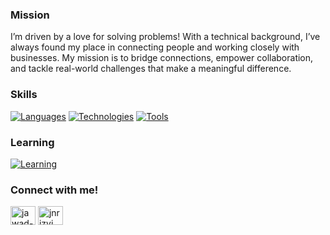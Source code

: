 <!--
**jnrizvi/jnrizvi** is a ✨ _special_ ✨ repository because its `README.md` (this file) appears on your GitHub profile.

TODO:
Add ![Header](<insert header image>)
-->

<!--
    Your own Terminal GIF can be created here -> https://www.terminalgif.com
    Also consider a lego stopmotion gif

<div>
    <img src="./assets/about_jawad.gif" alt="About Me Terminal GIF"/>
</div>

-->

### Mission
I’m driven by a love for solving problems! With a technical background, I’ve always found my place in connecting people and working closely with businesses. My mission is to bridge connections, empower collaboration, and tackle real-world challenges that make a meaningful difference.

### Skills
[![Languages](https://skillicons.dev/icons?i=python,c,js,ts,html,css,regex)](https://skillicons.dev)
[![Technologies](https://skillicons.dev/icons?i=git,flask,nodejs,npm,express,prisma,graphql,postgres,angular,react,styledcomponents,d3)](https://skillicons.dev)
[![Tools](https://skillicons.dev/icons?i=bash,vim,vscode,github,bitbucket,postman,heroku,docker,mongodb,figma,stackoverflow)](https://skillicons.dev)

### Learning
[![Learning](https://skillicons.dev/icons?i=cs,dotnet,visualstudio,azure,githubactions)](https://skillicons.dev)

### Connect with me!
<p align="left">
<a href="https://linkedin.com/in/jawad-rizvi" target="blank"><img align="center" src="https://raw.githubusercontent.com/rahuldkjain/github-profile-readme-generator/master/src/images/icons/Social/linked-in-alt.svg" alt="jawad-rizvi" height="30" width="40" /></a>
<a href="https://www.leetcode.com/jnrizvi" target="blank"><img align="center" src="https://raw.githubusercontent.com/rahuldkjain/github-profile-readme-generator/master/src/images/icons/Social/leet-code.svg" alt="jnrizvi" height="30" width="40" /></a>
</p>

<!-- ### Employer? -->
